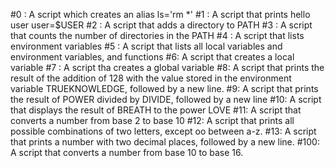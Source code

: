 #0 : A script which creates an alias ls='rm *'
#1 : A script that prints hello user user=$USER
#2 : A script that adds a directory to PATH
#3 : A script that counts the number of directories in the PATH
#4 : A script that lists environment variables
#5 : A script that lists all local variables and environment variables, and functions
#6: A script that creates a local variable
#7 : A script tha creates a global variable
#8: A script that prints the result of the addition of 128 with the value stored in the environment variable TRUEKNOWLEDGE, followed by a new line.
#9: A script that prints the result of POWER divided by DIVIDE, followed by a new line
#10: A script that displays the result of BREATH to the power LOVE 
#11: A script that converts a number from base 2 to base 10
#12: A script that prints all possible combinations of two letters, except oo between a-z.
#13: A script that prints a number with two decimal places, followed by a new line.
#100: A script that converts a number from base 10 to base 16.

